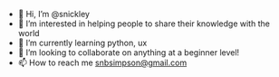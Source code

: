 - 👋 Hi, I’m @snickley
- 👀 I’m interested in helping people to share their knowledge with the world
- 🌱 I’m currently learning python, ux
- 💞️ I’m looking to collaborate on anything at a beginner level!
- 📫 How to reach me snbsimpson@gmail.com

<!---
snickley/snickley is a ✨ special ✨ repository because its `README.md` (this file) appears on your GitHub profile.
You can click the Preview link to take a look at your changes.
--->
